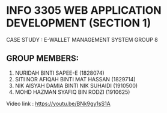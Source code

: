 # INFO 3305 WEB APPLICATION DEVELOPMENT (SECTION 1)

CASE STUDY : E-WALLET MANAGEMENT SYSTEM
GROUP 8

## GROUP MEMBERS:

1. NURIDAH BINTI SAPEE-E (1828074)
2. SITI NOR AFIQAH BINTI MAT HASSAN (1829714)
3. NIK AISYAH DAMIA BINTI NIK SUHAIDI (1910500)
4. MOHD HAZMAN SYAFIQ BIN RODZI (1910625)

Video link : https://youtu.be/BNk9gy1sS1A
